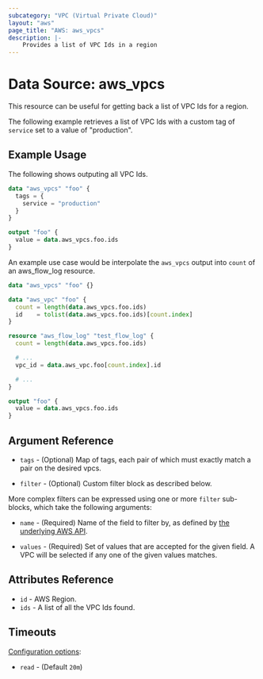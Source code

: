 ```yaml
---
subcategory: "VPC (Virtual Private Cloud)"
layout: "aws"
page_title: "AWS: aws_vpcs"
description: |-
    Provides a list of VPC Ids in a region
---
```


# Data Source: aws_vpcs

This resource can be useful for getting back a list of VPC Ids for a region.

The following example retrieves a list of VPC Ids with a custom tag of `service` set to a value of "production".

## Example Usage

The following shows outputing all VPC Ids.

```terraform
data "aws_vpcs" "foo" {
  tags = {
    service = "production"
  }
}

output "foo" {
  value = data.aws_vpcs.foo.ids
}
```

An example use case would be interpolate the `aws_vpcs` output into `count` of an aws_flow_log resource.

```terraform
data "aws_vpcs" "foo" {}

data "aws_vpc" "foo" {
  count = length(data.aws_vpcs.foo.ids)
  id    = tolist(data.aws_vpcs.foo.ids)[count.index]
}

resource "aws_flow_log" "test_flow_log" {
  count = length(data.aws_vpcs.foo.ids)

  # ...
  vpc_id = data.aws_vpc.foo[count.index].id

  # ...
}

output "foo" {
  value = data.aws_vpcs.foo.ids
}
```

## Argument Reference

* `tags` - (Optional) Map of tags, each pair of which must exactly match
  a pair on the desired vpcs.

* `filter` - (Optional) Custom filter block as described below.

More complex filters can be expressed using one or more `filter` sub-blocks,
which take the following arguments:

* `name` - (Required) Name of the field to filter by, as defined by
  [the underlying AWS API](http://docs.aws.amazon.com/AWSEC2/latest/APIReference/API_DescribeVpcs.html).

* `values` - (Required) Set of values that are accepted for the given field.
  A VPC will be selected if any one of the given values matches.

## Attributes Reference

* `id` - AWS Region.
* `ids` - A list of all the VPC Ids found.

## Timeouts

[Configuration options](https://www.terraform.io/docs/configuration/blocks/resources/syntax.html#operation-timeouts):

- `read` - (Default `20m`)
